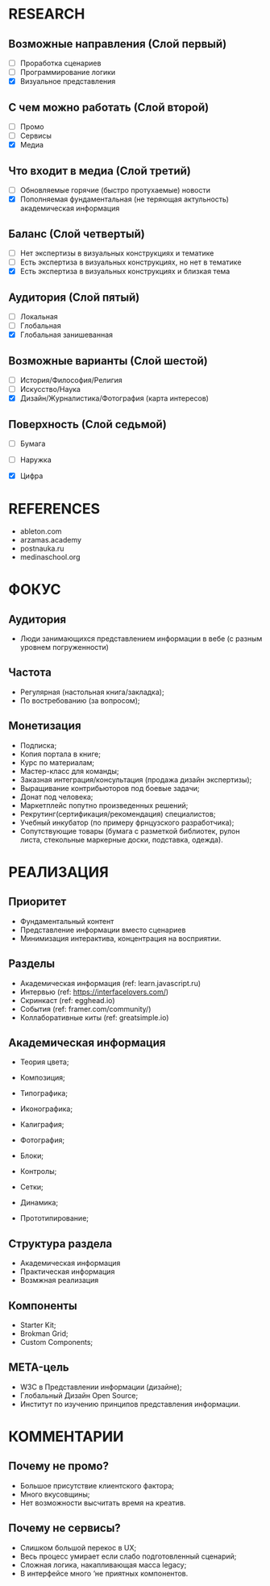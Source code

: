 # RESEARCH

## Возможные направления (Слой первый)
* [ ] Проработка сценариев
* [ ] Программирование логики
* [x] Визуальное представления

## С чем можно работать (Слой второй)
* [ ] Промо
* [ ] Сервисы
* [x] Медиа

## Что входит в медиа (Слой третий)
* [ ] Обновляемые горячие (быстро протухаемые) новости
* [x] Пополняемая фундаментальная (не теряющая актульность) академическая информация

## Баланс (Слой четвертый)
* [ ] Нет экспертизы в визуальных конструкциях и тематике
* [ ] Есть экспертиза в визуальных конструкциях, но нет в тематике
* [x] Есть экспертиза в визуальных конструкциях и близкая тема

##  Аудитория (Слой пятый)
* [ ] Локальная
* [ ] Глобальная
* [x] Глобальная занишеванная

## Возможные варианты (Слой шестой)
* [ ] История/Философия/Религия
* [ ] Искусство/Наука
* [x] Дизайн/Журналистика/Фотография (карта интересов)

## Поверхность (Слой седьмой)
* [ ] Бумага
* [ ] Наружка
* [x] Цифра





# REFERENCES
- ableton.com
- arzamas.academy
- postnauka.ru
- medinaschool.org





# ФОКУС
## Аудитория
- Люди занимающихся представлением информации в вебе (с разным уровнем погруженности)

## Частота 
- Регулярная (настольная книга/закладка);
- По востребованию (за вопросом);

## Монетизация
- Подписка;
- Копия портала в книге;
- Курс по материалам;
- Мастер-класс для команды;
- Заказная интеграция/консультация (продажа дизайн экспертизы);
- Выращивание контрибьюторов под боевые задачи;
- Донат под человека;
- Маркетплейс попутно произведенных решений;
- Рекрутинг(сертификация/рекомендация) специалистов;
- Учебный инкубатор (по примеру фрнцузского разработчика);
- Сопутствующие товары (бумага с разметкой библиотек, рулон листа, стекольные маркерные доски, подставка, одежда).





# РЕАЛИЗАЦИЯ
## Приоритет
- Фундаментальный контент
- Представление информации вместо сценариев
- Минимизация интерактива, концентрация на восприятии.

##  Разделы
- Академическая информация (ref: learn.javascript.ru)
- Интервью (ref: https://interfacelovers.com/)
- Скринкаст (ref: egghead.io)
- События (ref: framer.com/community/)
- Коллаборативные киты (ref: greatsimple.io)

## Академическая информация
- Теория цвета;
- Композиция;
- Типографика;

- Иконографика;
- Калиграфия;
- Фотография;

- Блоки;
- Контролы;

- Сетки;

- Динамика;
- Прототипирование;

## Структура раздела
- Академическая информация
- Практическая информация
- Возмжная реализация


## Компоненты
- Starter Kit;
- Brokman Grid;
- Custom Components;

## META-цель
- W3C в Представлении информации (дизайне);
- Глобальный Дизайн Open Source;
- Институт по изучению принципов представления информации.

# КОММЕНТАРИИ
## Почему не промо?
- Большое присутствие клиентского фактора;
- Много вкусовщины;
- Нет возможности высчитать время на креатив.

## Почему не сервисы?
- Слишком большой перекос в UX;
- Весь процесс умирает если слабо подготовленный сценарий;
- Сложная логика, накапливающая масса legacy;
- В интерфейсе много ‘не приятных компонентов.



